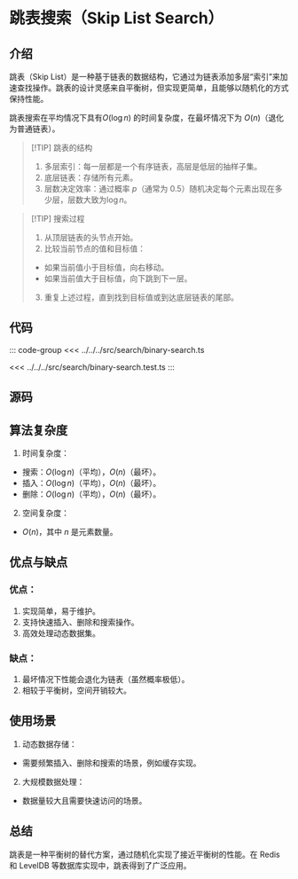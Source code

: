 # 跳表搜索（Skip List Search）

## 介绍

跳表（Skip List）是一种基于链表的数据结构，它通过为链表添加多层“索引”来加速查找操作。跳表的设计灵感来自平衡树，但实现更简单，且能够以随机化的方式保持性能。

跳表搜索在平均情况下具有$O(\log n)$ 的时间复杂度，在最坏情况下为 $O(n)$（退化为普通链表）。

> [!TIP] 跳表的结构
>
> 1. 多层索引：每一层都是一个有序链表，高层是低层的抽样子集。
> 2. 底层链表：存储所有元素。
> 3. 层数决定效率：通过概率 $p$（通常为 0.5）随机决定每个元素出现在多少层，层数大致为$\log n$。

> [!TIP] 搜索过程
>
> 1. 从顶层链表的头节点开始。
> 2. 比较当前节点的值和目标值：
>
> - 如果当前值小于目标值，向右移动。
> - 如果当前值大于目标值，向下跳到下一层。
>
> 3. 重复上述过程，直到找到目标值或到达底层链表的尾部。

## 代码

::: code-group
<<< ../../../src/search/binary-search.ts

<<< ../../../src/search/binary-search.test.ts
:::

## 源码

<SourceGroup/>

## 算法复杂度

1. 时间复杂度：

- 搜索：$O(\log n)$（平均），$O(n)$（最坏）。
- 插入：$O(\log n)$（平均），$O(n)$（最坏）。
- 删除：$O(\log n)$（平均），$O(n)$（最坏）。

2. 空间复杂度：

- $O(n)$，其中 $n$ 是元素数量。

## 优点与缺点

### 优点：

1. 实现简单，易于维护。
2. 支持快速插入、删除和搜索操作。
3. 高效处理动态数据集。

### 缺点：

1. 最坏情况下性能会退化为链表（虽然概率极低）。
2. 相较于平衡树，空间开销较大。

## 使用场景

1. 动态数据存储：

- 需要频繁插入、删除和搜索的场景，例如缓存实现。

2. 大规模数据处理：

- 数据量较大且需要快速访问的场景。

## 总结

跳表是一种平衡树的替代方案，通过随机化实现了接近平衡树的性能。在 Redis 和 LevelDB 等数据库实现中，跳表得到了广泛应用。
